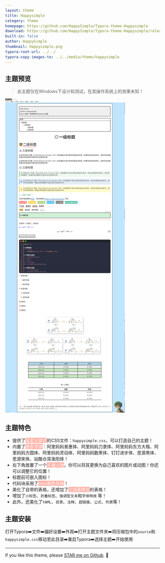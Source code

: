 ```yaml
---
layout: theme
title: Happysimple
category: theme
homepage: https://github.com/HappySimple/Typora-theme-Happysimple
download: https://github.com/HappySimple/Typora-theme-Happysimple/releases/tag/markdown
built-in: false
author: HappySimple
thumbnail: Happysimple.png
typora-root-url: ../../
typora-copy-images-to: ../../media/theme/happysimple
---
```




## 主题预览

> 此主题仅在Windows下设计和测试，在其操作系统上的效果未知！

![](/media/theme/happysimple/Happysimple_01.png)

## 主题特色

- 提供了<font style="color: #fff; background: #ffafa3;">自定义样式</font>的CSS文件：`happysimple.css`，可以打造自己的主题！
- 内置了<font style="color: #fff; background: #ffafa3;">很多字体</font>：阿里妈妈普惠体、阿里妈妈刀隶体、阿里妈妈东方大楷、阿里妈妈方圆体、阿里妈妈灵动体、阿里妈妈数黑体、钉钉进步体、思源黑体、思源宋体、站酷仓耳渔阳体！
- 右下角放置了一个<font style="color: #fff; background: #ffafa3;">卡通人物</font>，你可以将其更换为自己喜欢的图片或动图！你还可以调整它的位置！
- 标题前可嵌入图标！
- 代码块采用了<font style="color: #fff; background: #ffafa3;">mac暗色风格</font>！
- 美化了自带的表格，还增加了<font style="color: #fff; background: #ffafa3;">三线表样式</font>的表格！
- 增加了`小标签`、`折叠标签`、`强调型文本`和`字体特效` 等！
- 此外，还美化了`YAML`、`目录`、`注释`、`超链接`、`公式`、`列表`等！



## 主题安装

打开Typora➡️文件➡️偏好设置➡️外观➡️打开主题文件夹➡️将压缩包中的`source`和`happysimple.css`移动至此目录➡️重启Typora➡️选择主题➡️开始使用



---

If you like this theme, please [STAR me on Github](https://github.com/YiNNx/typora-theme-lapis). 🙌